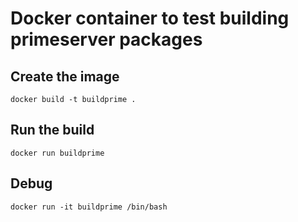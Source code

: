 # Docker container to test building primeserver packages

## Create the image

    docker build -t buildprime .

## Run the build

    docker run buildprime

## Debug

    docker run -it buildprime /bin/bash
